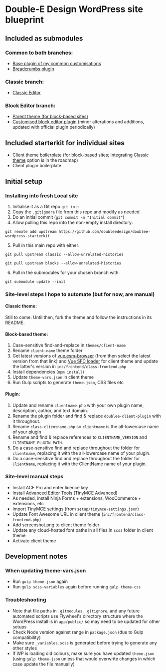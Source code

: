 # Double-E Design WordPress site blueprint

## Included as submodules
### Common to both branches:
- [Base plugin of my common customisations](https://github.com/doubleedesign/doublee-base-plugin)
- [Breadcrumbs plugin](https://github.com/doubleedesign/doublee-breadcrumbs)

### Classic branch:
- [Classic Editor](https://github.com/WordPress/classic-editor)

### Block Editor branch:
- [Parent theme (for block-based sites)](https://github.com/doubleedesign/doublee-foundation-theme)
- [Customised block editor plugin](https://github.com/doubleedesign/doublee-gutenberg) (minor alterations and additions, updated with official plugin periodically)

## Included starterkit for individual sites
- Client theme boilerplate (for block-based sites; integrating [Classic theme](https://github.com/doubleedesign/doublee-theme-starter-kit-classic) option is in the roadmap)
- Client plugin boilerplate

## Initial setup

### Installing into fresh Local site
1. Initialise it as a Git repo `git init`
2. Copy the `.gitignore` file from this repo and modify as needed
3. Do an initial commit (`git commit -m "Initial commit"`)
4. Allow pulling this repo into the non-empty install directory:
```
git remote add upstream https://github.com/doubleedesign/doublee-wordpress-starterkit
```
5. Pull in this main repo with either:
```
git pull upstream classic --allow-unrelated-histories
```
```
git pull upstream blocks --allow-unrelated-histories
```

6. Pull in the submodules for your chosen branch with:
```
git submodule update --init
```

### Site-level steps I hope to automate (but for now, are manual)

#### Classic theme:
Still to come. Until then, fork the theme and follow the instructions in its README.

#### Block-based theme:
1. Case-sensitive find-and-replace in `themes/client-name`
2. Rename `client-name` theme folder
3. Get latest versions of [vue.esm-browser](https://unpkg.com/browse/vue@3.4.23/dist/) (from then select the latest version from that link) and [Vue SFC loader](https://cdn.jsdelivr.net/npm/vue3-sfc-loader/dist/vue3-sfc-loader.js) for client theme and update the latter's version in `inc/frontend/class-frontend.php`
4. Install dependencies (`npm install`)
5. Update `theme-vars.json` in client theme 
6. Run Gulp scripts to generate `theme.json`, CSS files etc

#### Plugin:
1. Update and rename `clientname.php` with your own plugin name, description, author, and text domain.
2. Rename the plugin folder and find & replace `doublee-client-plugin` with it throughout.
3. Rename `class-clientname.php` so `clientname` is the all-lowercase name of your plugin
4. Rename and find & replace references to `CLIENTNAME_VERSION` and `CLIENTNAME_PLUGIN_PATH`.
5. Do a case-sensitive find and replace throughout the folder for `clientname`, replacing it with the all-lowercase name of your plugin.
6. Do a case-sensitive find and replace throughout the folder for `ClientName`, replacing it with the ClientName name of your plugin.

### Site-level manual steps
- Install ACF Pro and enter licence key
- Install Advanced Editor Tools (TinyMCE Advanced)
- As needed, install Ninja Forms + extensions, WooCommerce + extensions, etc
- Import TinyMCE settings (from `setup/tinymce-settings.json`)
- Update Font Awesome URL in client theme (`inc/frontend/class-frontend.php`)
- Add screenshot.png to client theme folder
- Update any cloud-hosted font paths in all files in `scss` folder in client theme
- Activate client theme

## Development notes

### When updating theme-vars.json
- Run `gulp theme-json` again
- Run `gulp scss-variables` again before running `gulp theme-css`

### Troubleshooting
- Note that file paths in `.gitmodules`, `.gitignore`, and any future automated scripts use Flywheel's directory structure where the WordPress install is in `app/public/` so may need to be updated for other setups
- Check Node version against range in `package.json` (due to Gulp compatibility)
- Make sure `_variables.scss` is generated before trying to generate any other styles
- If WP is loading old colours, make sure you have updated `theme.json` (using `gulp theme-json` unless that would overwrite changes in which case update the file manually)
